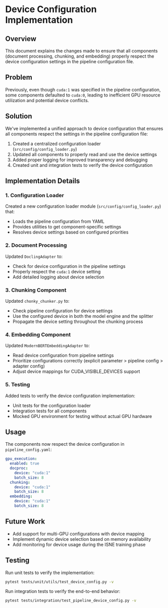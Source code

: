 # Device Configuration Implementation

## Overview

This document explains the changes made to ensure that all components (document processing, chunking, and embedding) 
properly respect the device configuration settings in the pipeline configuration file.

## Problem

Previously, even though `cuda:1` was specified in the pipeline configuration, some components defaulted to `cuda:0`,
leading to inefficient GPU resource utilization and potential device conflicts.

## Solution

We've implemented a unified approach to device configuration that ensures all components respect the settings
in the pipeline configuration file:

1. Created a centralized configuration loader (`src/config/config_loader.py`)
2. Updated all components to properly read and use the device settings
3. Added proper logging for improved transparency and debugging
4. Created unit and integration tests to verify the device configuration

## Implementation Details

### 1. Configuration Loader

Created a new configuration loader module (`src/config/config_loader.py`) that:
- Loads the pipeline configuration from YAML
- Provides utilities to get component-specific settings
- Resolves device settings based on configured priorities

### 2. Document Processing

Updated `DoclingAdapter` to:
- Check for device configuration in the pipeline settings
- Properly respect the `cuda:1` device setting
- Add detailed logging about device selection

### 3. Chunking Component

Updated `chonky_chunker.py` to:
- Check pipeline configuration for device settings 
- Use the configured device in both the model engine and the splitter
- Propagate the device setting throughout the chunking process

### 4. Embedding Component

Updated `ModernBERTEmbeddingAdapter` to:
- Read device configuration from pipeline settings
- Prioritize configurations correctly (explicit parameter > pipeline config > adapter config)
- Adjust device mappings for CUDA_VISIBLE_DEVICES support

### 5. Testing

Added tests to verify the device configuration implementation:
- Unit tests for the configuration loader
- Integration tests for all components
- Mocked GPU environment for testing without actual GPU hardware

## Usage

The components now respect the device configuration in `pipeline_config.yaml`:

```yaml
gpu_execution:
  enabled: true
  docproc:
    device: "cuda:1"
    batch_size: 8
  chunking:
    device: "cuda:1" 
    batch_size: 8
  embedding:
    device: "cuda:1"
    batch_size: 8
```

## Future Work

- Add support for multi-GPU configurations with device mapping
- Implement dynamic device selection based on memory availability
- Add monitoring for device usage during the ISNE training phase

## Testing

Run unit tests to verify the implementation:

```bash
pytest tests/unit/utils/test_device_config.py -v
```

Run integration tests to verify the end-to-end behavior:

```bash
pytest tests/integration/test_pipeline_device_config.py -v
```
